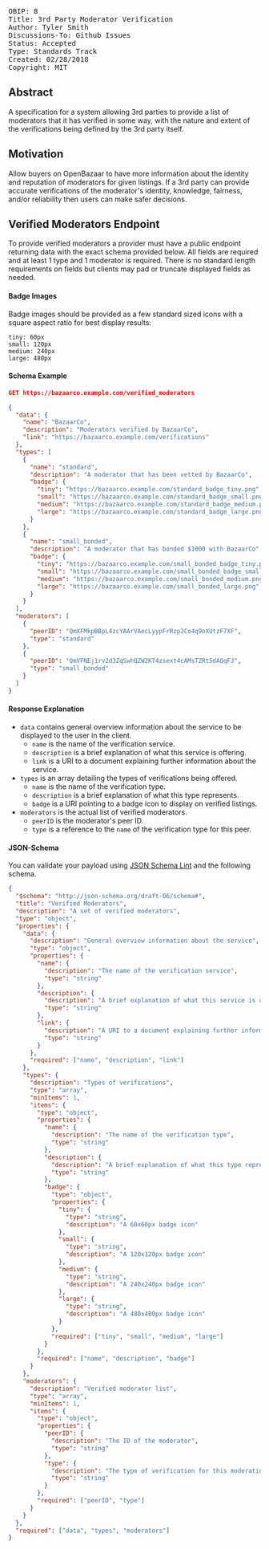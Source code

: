 <pre>
OBIP: 8
Title: 3rd Party Moderator Verification
Author: Tyler Smith <tyler@ob1.io>
Discussions-To: Github Issues
Status: Accepted
Type: Standards Track
Created: 02/28/2018
Copyright: MIT
</pre>

## Abstract
A specification for a system allowing 3rd parties to provide a list of moderators that it has verified in some way, with the nature and extent of the verifications being defined by the 3rd party itself.

## Motivation
Allow buyers on OpenBazaar to have more information about the identity and reputation of moderators for given listings. If a 3rd party can provide accurate verifications of the moderator's identity, knowledge, fairness, and/or reliability then users can make safer decisions.

## Verified Moderators Endpoint

To provide verified moderators a provider must have a public endpoint returning data with the exact schema provided below. All fields are required and at least 1 type and 1 moderator is required. There is no standard length requirements on fields but clients may pad or truncate displayed fields as needed.

#### Badge Images

Badge images should be provided as a few standard sized icons with a square aspect ratio for best display results:

```
tiny: 60px
small: 120px
medium: 240px
large: 480px
```

#### Schema Example

```json
GET https://bazaarco.example.com/verified_moderators

{
  "data": {
    "name": "BazaarCo",
    "description": "Moderators verified by BazaarCo",
    "link": "https://bazaarco.example.com/verifications"
  },
  "types": [
    {
      "name": "standard",
      "description": "A moderator that has been vetted by BazaarCo",
      "badge": {
        "tiny": "https://bazaarco.example.com/standard_badge_tiny.png",
        "small": "https://bazaarco.example.com/standard_badge_small.png",
        "medium": "https://bazaarco.example.com/standard_badge_medium.png",
        "large": "https://bazaarco.example.com/standard_badge_large.png",
      }
    },
    {
      "name": "small_bonded",
      "description": "A moderator that has bonded $1000 with BazaarCo",
      "badge": {
        "tiny": "https://bazaarco.example.com/small_bonded_badge_tiny.png",
        "small": "https://bazaarco.example.com/small_bonded_badge_small.png",
        "medium": "https://bazaarco.example.com/small_bonded_medium.png",
        "large": "https://bazaarco.example.com/small_bonded_large.png",
      }
    }
  ],
  "moderators": [
    {
      "peerID": "QmXFMkpBBpL4zcYAArVAecLyypFrRzp2Co4q9oXUtzF7XF",
      "type": "standard"
    },
    {
      "peerID": "QmVFNEj1rv2d3ZqSwhQZW2KT4zsext4cAMsTZRt5dAQqFJ",
      "type": "small_bonded"
    }
  ]
}
```

#### Response Explanation

- `data` contains general overview information about the service to be displayed to the user in the client.
  - `name` is the name of the verification service.
  - `description` is a brief explanation of what this service is offering.
  - `link` is a URI to a document explaining further information about the service.
- `types` is an array detailing the types of verifications being offered.
  - `name` is the name of the verification type.
  - `description` is a brief explanation of what this type represents.
  - `badge` is a URI pointing to a badge icon to display on verified listings.
- `moderators` is the actual list of verified moderators.
  - `peerID` is the moderator's peer ID.
  - `type` is a reference to the `name` of the verification type for this peer.

#### JSON-Schema

You can validate your payload using [JSON Schema Lint](https://jsonschemalint.com/#/version/draft-06/markup/json) and the following schema.

```json
{
  "$schema": "http://json-schema.org/draft-06/schema#",
  "title": "Verified Moderators",
  "description": "A set of verified moderators",
  "type": "object",
  "properties": {
    "data": {
      "description": "General overview information about the service",
      "type": "object",
      "properties": {
        "name": {
          "description": "The name of the verification service",
          "type": "string"
        },
        "description": {
          "description": "A brief explanation of what this service is offering",
          "type": "string"
        },
        "link": {
          "description": "A URI to a document explaining further information about the service",
          "type": "string"
        }
      },
      "required": ["name", "description", "link"]
    },
    "types": {
      "description": "Types of verifications",
      "type": "array",
      "minItems": 1,
      "items": {
        "type": "object",
        "properties": {
          "name": {
            "description": "The name of the verification type",
            "type": "string"
          },
          "description": {
            "description": "A brief explanation of what this type represents",
            "type": "string"
          },
          "badge": {
            "type": "object",
            "properties": {
              "tiny": {
                "type": "string",
                "description": "A 60x60px badge icon"
              },
              "small": {
                "type": "string",
                "description": "A 120x120px badge icon"
              },
              "medium": {
                "type": "string",
                "description": "A 240x240px badge icon"
              },
              "large": {
                "type": "string",
                "description": "A 480x480px badge icon"
              }
            },
            "required": ["tiny", "small", "medium", "large"]
          }
        },
        "required": ["name", "description", "badge"]
      }
    },
    "moderators": {
      "description": "Verified moderator list",
      "type": "array",
      "minItems": 1,
      "items": {
        "type": "object",
        "properties": {
          "peerID": {
            "description": "The ID of the moderator",
            "type": "string"
          },
          "type": {
            "description": "The type of verification for this moderation",
            "type": "string"
          }
        },
        "required": ["peerID", "type"]
      }
    }
  },
  "required": ["data", "types", "moderators"]
}
```
